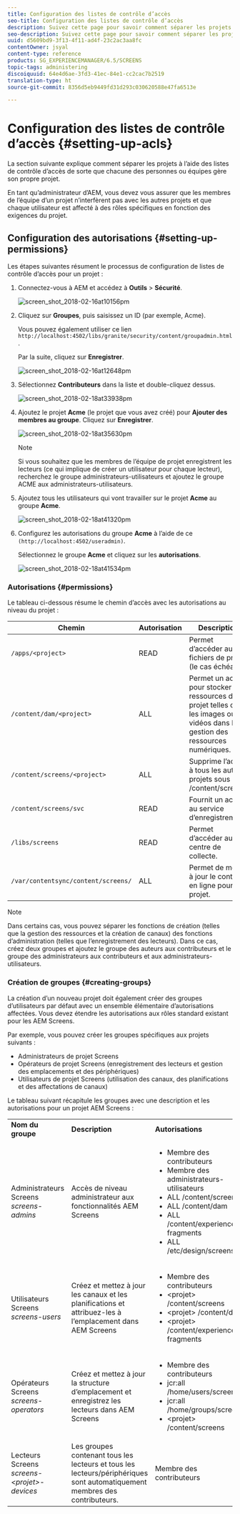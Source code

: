 ```yaml
---
title: Configuration des listes de contrôle d’accès
seo-title: Configuration des listes de contrôle d’accès
description: Suivez cette page pour savoir comment séparer les projets à l’aide des listes de contrôle d’accès de sorte que chacune des personnes ou équipes gère son propre projet.
seo-description: Suivez cette page pour savoir comment séparer les projets à l’aide des listes de contrôle d’accès de sorte que chacune des personnes ou équipes gère son propre projet.
uuid: d5609bd9-3f13-4f11-ad4f-23c2ac3aa8fc
contentOwner: jsyal
content-type: reference
products: SG_EXPERIENCEMANAGER/6.5/SCREENS
topic-tags: administering
discoiquuid: 64e4d6ae-3fd3-41ec-84e1-cc2cac7b2519
translation-type: ht
source-git-commit: 8356d5eb9449fd31d293c030620588e47fa6513e

---
```



# Configuration des listes de contrôle d’accès {#setting-up-acls}

La section suivante explique comment séparer les projets à l’aide des listes de contrôle d’accès de sorte que chacune des personnes ou équipes gère son propre projet.

En tant qu’administrateur d’AEM, vous devez vous assurer que les membres de l’équipe d’un projet n’interfèrent pas avec les autres projets et que chaque utilisateur est affecté à des rôles spécifiques en fonction des exigences du projet.

## Configuration des autorisations  {#setting-up-permissions}

Les étapes suivantes résument le processus de configuration de listes de contrôle d’accès pour un projet :

1. Connectez-vous à AEM et accédez à **Outils** > **Sécurité**.

   ![screen_shot_2018-02-16at10156pm](assets/screen_shot_2018-02-16at10156pm.png)

1. Cliquez sur **Groupes**, puis saisissez un ID (par exemple, Acme).

   Vous pouvez également utiliser ce lien `http://localhost:4502/libs/granite/security/content/groupadmin.html`.

   Par la suite, cliquez sur **Enregistrer**.

   ![screen_shot_2018-02-16at12648pm](assets/screen_shot_2018-02-16at12648pm.png)

1. Sélectionnez **Contributeurs** dans la liste et double-cliquez dessus.

   ![screen_shot_2018-02-18at33938pm](assets/screen_shot_2018-02-18at33938pm.png)

1. Ajoutez le projet **Acme** (le projet que vous avez créé) pour **Ajouter des membres au groupe**. Cliquez sur **Enregistrer**.

   ![screen_shot_2018-02-18at35630pm](assets/screen_shot_2018-02-18at35630pm.png)

   >[!NOTE]
   >
   >Si vous souhaitez que les membres de l’équipe de projet enregistrent les lecteurs (ce qui implique de créer un utilisateur pour chaque lecteur), recherchez le groupe administrateurs-utilisateurs et ajoutez le groupe ACME aux administrateurs-utilisateurs.

1. Ajoutez tous les utilisateurs qui vont travailler sur le projet **Acme** au groupe **Acme**.

   ![screen_shot_2018-02-18at41320pm](assets/screen_shot_2018-02-18at41320pm.png)

1. Configurez les autorisations du groupe **Acme** à l’aide de ce `(http://localhost:4502/useradmin)`.

   Sélectionnez le groupe **Acme** et cliquez sur les **autorisations**.

   ![screen_shot_2018-02-18at41534pm](assets/screen_shot_2018-02-18at41534pm.png)

### Autorisations {#permissions}

Le tableau ci-dessous résume le chemin d’accès avec les autorisations au niveau du projet :

| **Chemin** | **Autorisation** | **Description** |
|---|---|---|
| `/apps/<project>` | READ | Permet d’accéder aux fichiers de projet (le cas échéant). |
| `/content/dam/<project>` | ALL | Permet un accès pour stocker les ressources de projet telles que les images ou les vidéos dans la gestion des ressources numériques. |
| `/content/screens/<project>` | ALL | Supprime l’accès à tous les autres projets sous /content/screens |
| `/content/screens/svc` | READ | Fournit un accès au service d’enregistrement. |
| `/libs/screens` | READ | Permet d’accéder au centre de collecte. |
| `/var/contentsync/content/screens/` | ALL | Permet de mettre à jour le contenu en ligne pour le projet. |

>[!NOTE]
>
>Dans certains cas, vous pouvez séparer les fonctions de création (telles que la gestion des ressources et la création de canaux) des fonctions d’administration (telles que l’enregistrement des lecteurs). Dans ce cas, créez deux groupes et ajoutez le groupe des auteurs aux contributeurs et le groupe des administrateurs aux contributeurs et aux administrateurs-utilisateurs.

### Création de groupes  {#creating-groups}

La création d’un nouveau projet doit également créer des groupes d’utilisateurs par défaut avec un ensemble élémentaire d’autorisations affectées. Vous devez étendre les autorisations aux rôles standard existant pour les AEM Screens.

Par exemple, vous pouvez créer les groupes spécifiques aux projets suivants :

* Administrateurs de projet Screens
* Opérateurs de projet Screens (enregistrement des lecteurs et gestion des emplacements et des périphériques)
* Utilisateurs de projet Screens (utilisation des canaux, des planifications et des affectations de canaux)

Le tableau suivant récapitule les groupes avec une description et les autorisations pour un projet AEM Screens :

<table>
 <tbody>
  <tr>
   <td><strong>Nom du groupe</strong></td>
   <td><strong>Description</strong></td>
   <td><strong>Autorisations</strong></td>
  </tr>
  <tr>
   <td>Administrateurs Screens<br /> <em>screens-admins</em></td>
   <td>Accès de niveau administrateur aux fonctionnalités AEM Screens</td>
   <td>
    <ul>
     <li>Membre des contributeurs</li>
     <li>Membre des administrateurs-utilisateurs</li>
     <li>ALL /content/screens</li>
     <li>ALL /content/dam</li>
     <li>ALL /content/experience-fragments</li>
     <li>ALL /etc/design/screens</li>
    </ul> </td>
  </tr>
  <tr>
   <td>Utilisateurs Screens<br /> <em>screens-users</em></td>
   <td>Créez et mettez à jour les canaux et les planifications et attribuez-les à l’emplacement dans AEM Screens</td>
   <td>
    <ul>
     <li>Membre des contributeurs</li>
     <li>&lt;projet&gt; /content/screens</li>
     <li>&lt;projet&gt; /content/dam</li>
     <li>&lt;projet&gt; /content/experience-fragments</li>
    </ul> </td>
  </tr>
  <tr>
   <td>Opérateurs Screens<br /> <em>screens-operators</em></td>
   <td>Créez et mettez à jour la structure d’emplacement et enregistrez les lecteurs dans AEM Screens</td>
   <td>
    <ul>
     <li>Membre des contributeurs</li>
     <li>jcr:all /home/users/screens</li>
     <li>jcr:all /home/groups/screens</li>
     <li>&lt;projet&gt; /content/screens</li>
    </ul> </td>
  </tr>
  <tr>
   <td>Lecteurs Screens<br /> <em>screens-&lt;projet&gt;-devices</em></td>
   <td>Les groupes contenant tous les lecteurs et tous les lecteurs/périphériques sont automatiquement membres des contributeurs.</td>
   <td><p> Membre des contributeurs</p> </td>
  </tr>
 </tbody>
</table>

